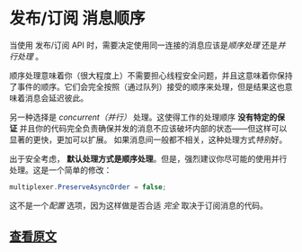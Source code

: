﻿发布/订阅 消息顺序
===

当使用 发布/订阅 API 时，需要决定使用同一连接的消息应该是*顺序处理*  还是*并行处理* 。

顺序处理意味着你（很大程度上）不需要担心线程安全问题，并且这意味着你保持了事件的顺序。它们会完全按照（通过队列）接受的顺序来处理，但是结果这也意味着消息会延迟彼此。

另一种选择是 *concurrent（并行）*  处理。这使得工作的处理顺序 **没有特定的保证** 并且你的代码完全负责确保并发的消息不应该破坏内部的状态——但这样可以显著的更快，更加可以扩展。
如果消息间一般都不相关，这种处理方式*特别*好。

出于安全考虑， **默认处理方式是顺序处理**。但是，强烈建议你尽可能的使用并行处理。这是一个简单的修改：

```C#
multiplexer.PreserveAsyncOrder = false;
```

这不是一个*配置* 选项，因为这样做是否合适 *完全* 取决于订阅消息的代码。

[查看原文](https://github.com/StackExchange/StackExchange.Redis/blob/master/docs/PubSubOrder.md)
---